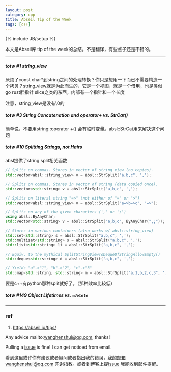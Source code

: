 ```yaml
---
layout: post
category: cpp
title: Abseil Tip of the Week
tags: [c++]
---
```


{% include JB/setup %}

本文是Abseil库 tip of the week的总结。不是翻译，有些点子还是不错的。

---

##### totw #1 string_view

厌烦了const char*到string之间的处理转换？你只是想用一下而已不需要构造一个拷贝？string_view就是为此而生的，它是一个视图，就是一个借用，也是类似go rust胖指针 slice之类的东西。内部有一个指针和一个长度

注意，string_view是没有\0的

##### totw #3 String Concatenation and operator+ vs. StrCat()

简单说，不要用string::operator +() 会有临时变量。absl::StrCat用来解决这个问题

##### totw #10 Splitting Strings, not Hairs

absl提供了string split相关函数

```c++
// Splits on commas. Stores in vector of string_view (no copies).
std::vector<absl::string_view> v = absl::StrSplit("a,b,c", ',');

// Splits on commas. Stores in vector of string (data copied once).
std::vector<std::string> v = absl::StrSplit("a,b,c", ',');

// Splits on literal string "=>" (not either of "=" or ">")
std::vector<absl::string_view> v = absl::StrSplit("a=>b=>c", "=>");

// Splits on any of the given characters (',' or ';')
using absl::ByAnyChar;
std::vector<std::string> v = absl::StrSplit("a,b;c", ByAnyChar(",;"));

// Stores in various containers (also works w/ absl::string_view)
std::set<std::string> s = absl::StrSplit("a,b,c", ',');
std::multiset<std::string> s = absl::StrSplit("a,b,c", ',');
std::list<std::string> li = absl::StrSplit("a,b,c", ',');

// Equiv. to the mythical SplitStringViewToDequeOfStringAllowEmpty()
std::deque<std::string> d = absl::StrSplit("a,b,c", ',');

// Yields "a"->"1", "b"->"2", "c"->"3"
std::map<std::string, std::string> m = absl::StrSplit("a,1,b,2,c,3", ',');
```

要是c++有python那种split就好了。（那种效率比较低）

##### totw #149 Object Lifetimes vs. `=delete`





----

### ref

1. https://abseil.io/tips/



Any advice mailto:wanghenshui@qq.com, thanks! 

Pulling a [issue](https://github.com/wanghenshui/wanghenshui.github.io/issues/new) is fine! I can get noticed from email.

看到这里或许你有建议或者疑问或者指出我的错误，我的邮箱wanghenshui@qq.com 先谢指教。或者到博客上提[issue](https://github.com/wanghenshui/wanghenshui.github.io/issues/new) 我能收到邮件提醒。